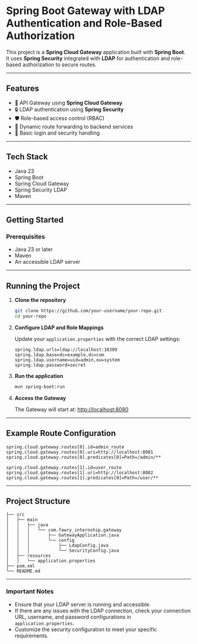 
# Spring Boot Gateway with LDAP Authentication and Role-Based Authorization

This project is a **Spring Cloud Gateway** application built with **Spring Boot**.  
It uses **Spring Security** integrated with **LDAP** for authentication and role-based authorization to secure routes.

---

## Features

- 🚀 API Gateway using **Spring Cloud Gateway**
- 🔒 LDAP authentication using **Spring Security**
- 🛡️ Role-based access control (RBAC)
- 🔄 Dynamic route forwarding to backend services
- 🔐 Basic login and security handling

---

## Tech Stack

- Java 23
- Spring Boot
- Spring Cloud Gateway
- Spring Security LDAP
- Maven

---

## Getting Started

### Prerequisites

- Java 23 or later
- Maven
- An accessible LDAP server

---

## Running the Project

1. **Clone the repository**

   ```bash
   git clone https://github.com/your-username/your-repo.git
   cd your-repo
   ```

2. **Configure LDAP and Role Mappings**

   Update your `application.properties` with the correct LDAP settings:

   ```properties
   spring.ldap.urls=ldap://localhost:10389
   spring.ldap.base=dc=example,dc=com
   spring.ldap.username=uid=admin,ou=system
   spring.ldap.password=secret
   ```

3. **Run the application**

   ```bash
   mvn spring-boot:run
   ```

4. **Access the Gateway**

   The Gateway will start at: [http://localhost:8080](http://localhost:8080)

---

## Example Route Configuration

```properties
spring.cloud.gateway.routes[0].id=admin_route
spring.cloud.gateway.routes[0].uri=http://localhost:8081
spring.cloud.gateway.routes[0].predicates[0]=Path=/admin/**

spring.cloud.gateway.routes[1].id=user_route
spring.cloud.gateway.routes[1].uri=http://localhost:8082
spring.cloud.gateway.routes[1].predicates[0]=Path=/user/**
```

---

## Project Structure

```
├── src
│   ├── main
│   │   ├── java
│   │   │   └── com.fawry_internship.gateway
│   │   │       ├── GatewayApplication.java
│   │   │       └── config
│   │   │           ├── LdapConfig.java
│   │   │           └── SecurityConfig.java
│   ├── resources
│   │   └── application.properties
├── pom.xml
└── README.md
```

---

### Important Notes

- Ensure that your LDAP server is running and accessible.
- If there are any issues with the LDAP connection, check your connection URL, username, and password configurations in `application.properties`.
- Customize the security configuration to meet your specific requirements.
